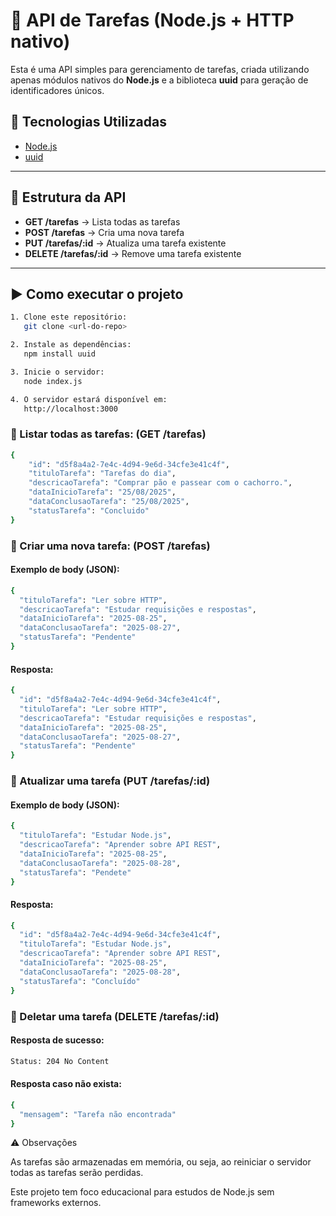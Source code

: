 # 📌 API de Tarefas (Node.js + HTTP nativo)

Esta é uma API simples para gerenciamento de tarefas, criada utilizando apenas módulos nativos do **Node.js** e a biblioteca **uuid** para geração de identificadores únicos.

## 🚀 Tecnologias Utilizadas
- [Node.js](https://nodejs.org/)
- [uuid](https://www.npmjs.com/package/uuid)

---

## 📂 Estrutura da API

- **GET /tarefas** → Lista todas as tarefas  
- **POST /tarefas** → Cria uma nova tarefa  
- **PUT /tarefas/:id** → Atualiza uma tarefa existente  
- **DELETE /tarefas/:id** → Remove uma tarefa existente  

---

## ▶️ Como executar o projeto
```bash
1. Clone este repositório:
   git clone <url-do-repo>

2. Instale as dependências:
   npm install uuid

3. Inicie o servidor:
   node index.js

4. O servidor estará disponível em:
   http://localhost:3000
```
### 🔹 Listar todas as tarefas: (GET /tarefas)
```bash
{
    "id": "d5f8a4a2-7e4c-4d94-9e6d-34cfe3e41c4f",
    "tituloTarefa": "Tarefas do dia",
    "descricaoTarefa": "Comprar pão e passear com o cachorro.",
    "dataInicioTarefa": "25/08/2025",
    "dataConclusaoTarefa": "25/08/2025",
    "statusTarefa": "Concluido"
}
```

### 🔹 Criar uma nova tarefa: (POST /tarefas)

#### Exemplo de body (JSON):
```bash
{
  "tituloTarefa": "Ler sobre HTTP",
  "descricaoTarefa": "Estudar requisições e respostas",
  "dataInicioTarefa": "2025-08-25",
  "dataConclusaoTarefa": "2025-08-27",
  "statusTarefa": "Pendente"
}
```
#### Resposta:
```bash
{
  "id": "d5f8a4a2-7e4c-4d94-9e6d-34cfe3e41c4f",
  "tituloTarefa": "Ler sobre HTTP",
  "descricaoTarefa": "Estudar requisições e respostas",
  "dataInicioTarefa": "2025-08-25",
  "dataConclusaoTarefa": "2025-08-27",
  "statusTarefa": "Pendente"
}
```
### 🔹 Atualizar uma tarefa (PUT /tarefas/:id)

#### Exemplo de body (JSON):
```bash
{
  "tituloTarefa": "Estudar Node.js",
  "descricaoTarefa": "Aprender sobre API REST",
  "dataInicioTarefa": "2025-08-25",
  "dataConclusaoTarefa": "2025-08-28",
  "statusTarefa": "Pendete"
}
```
#### Resposta:
```bash
{
  "id": "d5f8a4a2-7e4c-4d94-9e6d-34cfe3e41c4f",
  "tituloTarefa": "Estudar Node.js",
  "descricaoTarefa": "Aprender sobre API REST",
  "dataInicioTarefa": "2025-08-25",
  "dataConclusaoTarefa": "2025-08-28",
  "statusTarefa": "Concluído"
}
```

### 🔹 Deletar uma tarefa (DELETE /tarefas/:id)

#### Resposta de sucesso:
```bash
Status: 204 No Content
```
#### Resposta caso não exista:
```bash
{
  "mensagem": "Tarefa não encontrada"
}

```
⚠️ Observações

As tarefas são armazenadas em memória, ou seja, ao reiniciar o servidor todas as tarefas serão perdidas.

Este projeto tem foco educacional para estudos de Node.js sem frameworks externos.